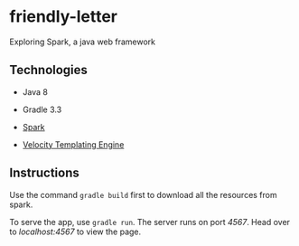 # friendly-letter

Exploring Spark, a java web framework

## Technologies

- Java 8

- Gradle 3.3

- [Spark](https://github.com/perwendel/spark)

- [Velocity Templating Engine](velocity.apache.org/engine/1.7/user-guide.html)

## Instructions

Use the command `gradle build` first to download all the resources from spark.

To serve the app, use `gradle run`. The server runs on port *4567*. Head over to *localhost:4567* to view the page.

